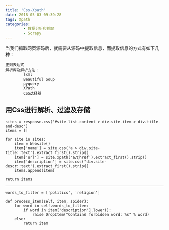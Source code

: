 ```yaml
---
title: 'Css-Xpath'
date: 2018-05-03 09:39:28
tags: Xpath
categories:
		- 数据分析和抓取
        - Scrapy
---
```

当我们抓取网页源码后，就需要从源码中提取信息，而提取信息的方式有如下几种：

	正则表达式
	解析库及解析方法：
			lxml
			Beautiful Soup
			pyquery
			XPath
			CSS选择器
## 用Css进行解析、过滤及存储
	sites = response.css('#site-list-content > div.site-item > div.title-and-desc')
    items = []

    for site in sites:
        item = Website()
        item['name'] = site.css('a > div.site-title::text').extract_first().strip()
        item['url'] = site.xpath('a/@href').extract_first().strip()
        item['description'] = site.css('div.site-descr::text').extract_first().strip()
        items.append(item)

    return items

----------
	words_to_filter = ['politics', 'religion']

    def process_item(self, item, spider):
        for word in self.words_to_filter:
            if word in item['description'].lower():
                raise DropItem("Contains forbidden word: %s" % word)
        else:
            return item
	
